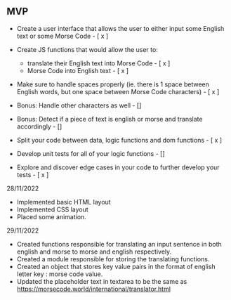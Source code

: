 ## MVP

-   Create a user interface that allows the user to either input some English text or some Morse Code - [ x ]
-   Create JS functions that would allow the user to:

    -   translate their English text into Morse Code - [ x ]
    -   Morse Code into English text - [ x ]

-   Make sure to handle spaces properly (ie. there is 1 space between English words, but one space between Morse Code characters) - [ x ]

-   Bonus: Handle other characters as well - []
-   Bonus: Detect if a piece of text is english or morse and translate accordingly - []

-   Split your code between data, logic functions and dom functions - [ x ]
-   Develop unit tests for all of your logic functions - []
-   Explore and discover edge cases in your code to further develop your tests - [ x ]

28/11/2022
- Implemented basic HTML layout
- Implemented CSS layout
- Placed some animation.

29/11/2022
- Created functions responsible for translating an input sentence in both english and morse to morse and english respectively.
- Created a module responsible for storing the translating functions.
- Created an object that stores key value pairs in the format of english letter key : morse code value.
- Updated the placeholder text in textarea to be the same as https://morsecode.world/international/translator.html
